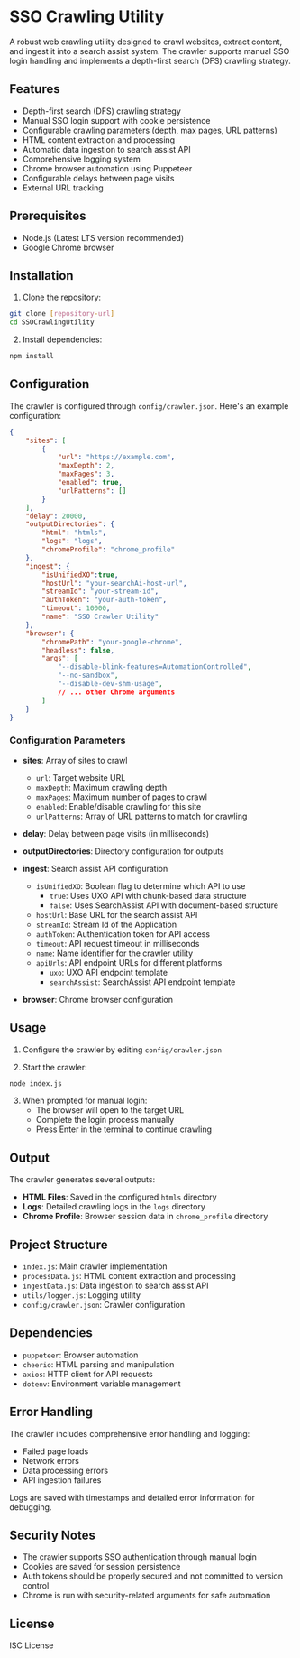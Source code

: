 # SSO Crawling Utility

A robust web crawling utility designed to crawl websites, extract content, and ingest it into a search assist system. The crawler supports manual SSO login handling and implements a depth-first search (DFS) crawling strategy.

## Features

- Depth-first search (DFS) crawling strategy
- Manual SSO login support with cookie persistence
- Configurable crawling parameters (depth, max pages, URL patterns)
- HTML content extraction and processing
- Automatic data ingestion to search assist API
- Comprehensive logging system
- Chrome browser automation using Puppeteer
- Configurable delays between page visits
- External URL tracking

## Prerequisites

- Node.js (Latest LTS version recommended)
- Google Chrome browser

## Installation

1. Clone the repository:
```bash
git clone [repository-url]
cd SSOCrawlingUtility
```

2. Install dependencies:
```bash
npm install
```

## Configuration

The crawler is configured through `config/crawler.json`. Here's an example configuration:

```json
{
    "sites": [
        {
            "url": "https://example.com",
            "maxDepth": 2,
            "maxPages": 3,
            "enabled": true,
            "urlPatterns": []
        }
    ],
    "delay": 20000,
    "outputDirectories": {
        "html": "htmls",
        "logs": "logs",
        "chromeProfile": "chrome_profile"
    },
    "ingest": {
        "isUnifiedXO":true,
        "hostUrl": "your-searchAi-host-url",
        "streamId": "your-stream-id",
        "authToken": "your-auth-token",
        "timeout": 10000,
        "name": "SSO Crawler Utility"
    },
    "browser": {
        "chromePath": "your-google-chrome",
        "headless": false,
        "args": [
            "--disable-blink-features=AutomationControlled",
            "--no-sandbox",
            "--disable-dev-shm-usage",
            // ... other Chrome arguments
        ]
    }
}
```

### Configuration Parameters

- **sites**: Array of sites to crawl
  - `url`: Target website URL
  - `maxDepth`: Maximum crawling depth
  - `maxPages`: Maximum number of pages to crawl
  - `enabled`: Enable/disable crawling for this site
  - `urlPatterns`: Array of URL patterns to match for crawling

- **delay**: Delay between page visits (in milliseconds)
- **outputDirectories**: Directory configuration for outputs
- **ingest**: Search assist API configuration
  - `isUnifiedXO`: Boolean flag to determine which API to use
    - `true`: Uses UXO API with chunk-based data structure
    - `false`: Uses SearchAssist API with document-based structure
  - `hostUrl`: Base URL for the search assist API
  - `streamId`: Stream Id of the Application
  - `authToken`: Authentication token for API access
  - `timeout`: API request timeout in milliseconds
  - `name`: Name identifier for the crawler utility
  - `apiUrls`: API endpoint URLs for different platforms
    - `uxo`: UXO API endpoint template
    - `searchAssist`: SearchAssist API endpoint template
- **browser**: Chrome browser configuration

## Usage

1. Configure the crawler by editing `config/crawler.json`

2. Start the crawler:
```bash
node index.js
```

3. When prompted for manual login:
   - The browser will open to the target URL
   - Complete the login process manually
   - Press Enter in the terminal to continue crawling

## Output

The crawler generates several outputs:

- **HTML Files**: Saved in the configured `htmls` directory
- **Logs**: Detailed crawling logs in the `logs` directory
- **Chrome Profile**: Browser session data in `chrome_profile` directory

## Project Structure

- `index.js`: Main crawler implementation
- `processData.js`: HTML content extraction and processing
- `ingestData.js`: Data ingestion to search assist API
- `utils/logger.js`: Logging utility
- `config/crawler.json`: Crawler configuration

## Dependencies

- `puppeteer`: Browser automation
- `cheerio`: HTML parsing and manipulation
- `axios`: HTTP client for API requests
- `dotenv`: Environment variable management

## Error Handling

The crawler includes comprehensive error handling and logging:
- Failed page loads
- Network errors
- Data processing errors
- API ingestion failures

Logs are saved with timestamps and detailed error information for debugging.

## Security Notes

- The crawler supports SSO authentication through manual login
- Cookies are saved for session persistence
- Auth tokens should be properly secured and not committed to version control
- Chrome is run with security-related arguments for safe automation

## License

ISC License 